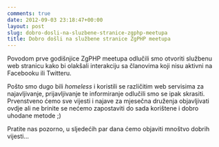 ```yaml
---
comments: true
date: 2012-09-03 23:18:47+00:00
layout: post
slug: dobro-dosli-na-sluzbene-stranice-zgphp-meetupa
title: Dobro došli na službene stranice ZgPHP meetupa
---
```


Povodom prve godišnjice ZgPHP meetupa odlučili smo otvoriti službenu web
stranicu kako bi olakšali interakciju sa članovima koji nisu aktivni na
Facebooku ili Twitteru.

Pošto smo dugo bili _homeless_ i koristili se različitim web servisima za
najavljivanje, prijavljivanje te informiranje odlučili smo se ipak skrasiti.
Prvenstveno ćemo sve vijesti i najave za mjesečna druženja objavljivati ovdje
ali ne brinite se nećemo zapostaviti do sada korištene i dobro uhodane metode ;)

Pratite nas pozorno, u sljedećih par dana ćemo objaviti mnoštvo dobrih vijesti...
